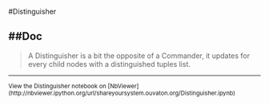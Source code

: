 
<!--
FrozenIsBool False
-->

#Distinguisher

##Doc
----


> 
> A Distinguisher is a bit the opposite of a Commander, it updates
> for every child nodes with a distinguished tuples list.
> 
> 

----

<small>
View the Distinguisher notebook on [NbViewer](http://nbviewer.ipython.org/url/shareyoursystem.ouvaton.org/Distinguisher.ipynb)
</small>

